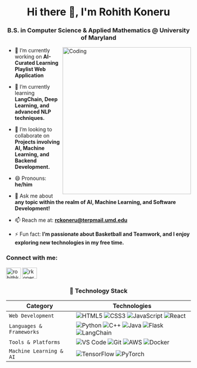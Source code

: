 <h1 align="center">Hi there 👋, I'm Rohith Koneru</h1>
<h3 align="center">B.S. in Computer Science & Applied Mathematics @ University of Maryland</h3>
<img align="right" alt="Coding" width="350" height="400" src="https://media.giphy.com/media/qgQUggAC3Pfv687qPC/giphy.gif">

- 🔭 I’m currently working on **AI-Curated Learning Playlist Web Application**

- 🌱 I’m currently learning **LangChain, Deep Learning, and advanced NLP techniques.**

- 👯 I’m looking to collaborate on **Projects involving AI, Machine Learning, and Backend Development.**

- 😄 Pronouns: **he/him**

- 💬 Ask me about **any topic within the realm of AI, Machine Learning, and Software Development!**

- 📫 Reach me at: **rckoneru@terpmail.umd.edu**

- ⚡ Fun fact: **I’m passionate about Basketball and Teamwork, and I enjoy exploring new technologies in my free time.**

<h3 align="left">Connect with me:</h3>
<p align="left">
<a href="https://www.linkedin.com/in/rohithkoneru" target="blank"><img align="center" src="https://raw.githubusercontent.com/rahuldkjain/github-profile-readme-generator/master/src/images/icons/Social/linked-in-alt.svg" alt="rohithkoneru" height="30" width="40" /></a>
<a href="https://www.github.com/rkoneru21" target="blank"><img align="center" src="https://raw.githubusercontent.com/rahuldkjain/github-profile-readme-generator/master/src/images/icons/Social/github.svg" alt="rkoneru21" height="30" width="40" /></a>
</p>

<h3 align="center">🚀 Technology Stack</h3>

| **Category**               | **Technologies**                                                                                                                                               |
|----------------------------|----------------------------------------------------------------------------------------------------------------------------------------------------------------|
| `Web Development`          | ![HTML5](https://img.shields.io/badge/-HTML5-CC2400?style=for-the-badge&logo=html5&logoColor=white) ![CSS3](https://img.shields.io/badge/-CSS3-E24800?style=for-the-badge&logo=css3&logoColor=white) ![JavaScript](https://img.shields.io/badge/-JavaScript-FE7601?style=for-the-badge&logo=javascript&logoColor=white) ![React](https://img.shields.io/badge/react-%2320232a.svg?style=for-the-badge&logo=react&logoColor=%2361DAFB) |
| `Languages & Frameworks`    | ![Python](https://img.shields.io/badge/python-3670A0?style=for-the-badge&logo=python&logoColor=ffdd54) ![C++](https://img.shields.io/badge/-C++-034D9A?style=for-the-badge&logo=c%2B%2B&logoColor=white) ![Java](https://img.shields.io/badge/-Java-%23ED8B00?style=for-the-badge&logo=Java&logoColor=white) ![Flask](https://img.shields.io/badge/-Flask-000000?style=for-the-badge&logo=flask&logoColor=white) ![LangChain](https://img.shields.io/badge/-LangChain-5A5A5A?style=for-the-badge&logo=LangChain&logoColor=white) |
| `Tools & Platforms`        | ![VS Code](https://img.shields.io/badge/Visual_Studio_Code-5D1A60?style=for-the-badge&logo=visual%20studio%20code&logoColor=white) ![Git](https://img.shields.io/badge/Git-682181?style=for-the-badge&logo=git&logoColor=white) ![AWS](https://img.shields.io/badge/AWS-FF9900?style=for-the-badge&logo=amazon-aws&logoColor=white) ![Docker](https://img.shields.io/badge/Docker-2496ED?style=for-the-badge&logo=docker&logoColor=white) |
| `Machine Learning & AI`    | ![TensorFlow](https://img.shields.io/badge/TensorFlow-%23FF6F00.svg?style=for-the-badge&logo=TensorFlow&logoColor=white) ![PyTorch](https://img.shields.io/badge/PyTorch-%23EE4C2C.svg?style=for-the-badge&logo=PyTorch&logoColor=white) |
